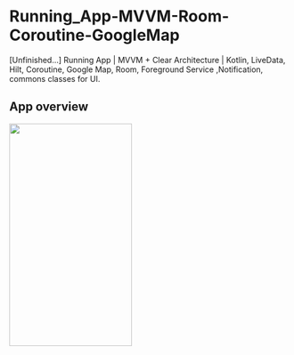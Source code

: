 # Running_App-MVVM-Room-Coroutine-GoogleMap
[Unfinished...] Running App | MVVM + Clear Architecture | Kotlin, LiveData, Hilt, Coroutine, Google Map, Room, Foreground Service ,Notification, commons classes for UI.

## App overview 
<img src="showcase.gif" width="220" height="400">
